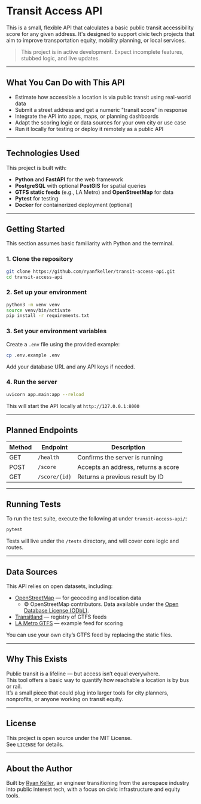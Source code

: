 # Transit Access API

This is a small, flexible API that calculates a basic public transit accessibility score for any given address. It's designed to support civic tech projects that aim to improve transportation equity, mobility planning, or local services.


> This project is in active development. Expect incomplete features, stubbed logic, and live updates.

---
## What You Can Do with This API

- Estimate how accessible a location is via public transit using real-world data
- Submit a street address and get a numeric "transit score" in response
- Integrate the API into apps, maps, or planning dashboards
- Adapt the scoring logic or data sources for your own city or use case
- Run it locally for testing or deploy it remotely as a public API

---
## Technologies Used
This project is built with:

- **Python** and **FastAPI** for the web framework
- **PostgreSQL** with optional **PostGIS** for spatial queries
- **GTFS static feeds** (e.g., LA Metro) and **OpenStreetMap** for data
- **Pytest** for testing
- **Docker** for containerized deployment (optional)

---
## Getting Started

This section assumes basic familiarity with Python and the terminal.

### 1. Clone the repository

```bash
git clone https://github.com/ryanfkeller/transit-access-api.git
cd transit-access-api
```

### 2. Set up your environment
```bash
python3 -m venv venv
source venv/bin/activate
pip install -r requirements.txt
```

### 3. Set your environment variables
Create a `.env` file using the provided example: 
```bash
cp .env.example .env
```
Add your database URL and any API keys if needed. 

### 4. Run the server
```bash
uvicorn app.main:app --reload
```
This will start the API locally at `http://127.0.0.1:8000`

---
## Planned Endpoints
| Method | Endpoint      | Description                       |
| ------ | ------------- | ----------------------------------- |
| GET    | `/health`     | Confirms the server is running      |
| POST   | `/score`      | Accepts an address, returns a score |
| GET    | `/score/{id}` | Returns a previous result by ID     |

---
## Running Tests
To run the test suite, execute the following at under `transit-access-api/`:
```bash
pytest
```
Tests will live under the `/tests` directory, and will cover core logic and routes.

---
## Data Sources

This API relies on open datasets, including:

- [OpenStreetMap](https://www.openstreetmap.org) — for geocoding and location data
  - © OpenStreetMap contributors. Data available under the [Open Database License (ODbL)](https://opendatacommons.org/licenses/odbl/1-0/).
- [Transitland](https://transit.land/) — registry of GTFS feeds  
- [LA Metro GTFS](https://developer.metro.net/gtfs/) — example feed for scoring  

You can use your own city’s GTFS feed by replacing the static files.

---
## Why This Exists

Public transit is a lifeline — but access isn’t equal everywhere.  
This tool offers a basic way to quantify how reachable a location is by bus or rail.  
It’s a small piece that could plug into larger tools for city planners, nonprofits, or anyone working on transit equity.

---
## License

This project is open source under the MIT License.  
See `LICENSE` for details.

---
## About the Author

Built by [Ryan Keller](https://github.com/ryanfkeller), an engineer transitioning from the aerospace industry into public interest tech, with a focus on civic infrastructure and equity tools.
